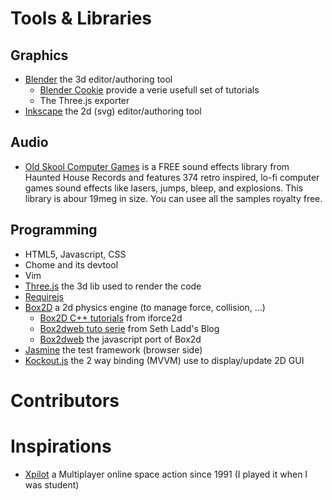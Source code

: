 
# Tools & Libraries

## Graphics

* [Blender](http://www.blender.org/) the 3d editor/authoring tool
  * [Blender Cookie](http://cgcookie.com/blender/) provide a verie usefull set of tutorials
  * The Three.js exporter
* [Inkscape](http://inkscape.org/) the 2d (svg) editor/authoring tool

## Audio

* [Old Skool Computer Games](http://sounddesign.hauntedhouserecords.co.uk/blog/ViewPost/30) is a FREE sound effects library from Haunted House Records and features 374 retro inspired, lo-fi computer games sound effects like lasers, jumps, bleep, and explosions. This library is abour 19meg in size. You can usee all the samples royalty free.

## Programming

* HTML5, Javascript, CSS
* Chome and its devtool
* Vim
* [Three.js]() the 3d lib used to render the code
* [Requirejs]()
* [Box2D](http://www.box2d.org) a 2d physics engine (to manage force, collision, ...)
  * [Box2D C++ tutorials](http://www.iforce2d.net/b2dtut/) from iforce2d
  * [Box2dweb tuto serie](http://blog.sethladd.com/2011/09/box2d-collision-damage-for-javascript.html) from Seth Ladd's Blog
  * [Box2dweb](http://code.google.com/p/box2dweb/) the javascript port of Box2d
* [Jasmine]() the test framework (browser side)
* [Kockout.js]() the 2 way binding (MVVM) use to display/update 2D GUI

# Contributors

# Inspirations

* [Xpilot](http://www.xpilot.org/) a Multiplayer online space action since 1991 (I played it when I was student)
